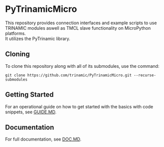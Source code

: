 # PyTrinamicMicro

This repository provides connection interfaces and example scripts to use
TRINAMIC modules aswell as TMCL slave functionality on MicroPython platforms.  
It utilizes the PyTrinamic library.

## Cloning

To clone this repository along with all of its submodules, use the command:
```
git clone https://github.com/trinamic/PyTrinamicMicro.git --recurse-submodules
```

## Getting Started

For an operational guide on how to get started with the basics with code snippets, see [GUIDE.MD](GUIDE.MD).

## Documentation

For full documentation, see [DOC.MD](DOC.MD).
